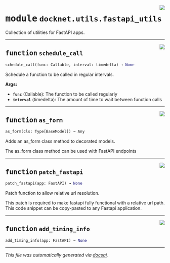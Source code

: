 <!-- markdownlint-disable -->

<a href="https://github.com/khulnasoft/docknet/blob/main/backend/src/docknet/utils/fastapi_utils.py#L0"><img align="right" style="float:right;" src="https://img.shields.io/badge/-source-cccccc?style=flat-square"></a>

# <kbd>module</kbd> `docknet.utils.fastapi_utils`
Collection of utilities for FastAPI apps. 


---

<a href="https://github.com/khulnasoft/docknet/blob/main/backend/src/docknet/utils/fastapi_utils.py#L14"><img align="right" style="float:right;" src="https://img.shields.io/badge/-source-cccccc?style=flat-square"></a>

## <kbd>function</kbd> `schedule_call`

```python
schedule_call(func: Callable, interval: timedelta) → None
```

Schedule a function to be called in regular intervals. 



**Args:**
 
 - <b>`func`</b> (Callable):  The function to be called regularly 
 - <b>`interval`</b> (timedelta):  The amount of time to wait between function calls 


---

<a href="https://github.com/khulnasoft/docknet/blob/main/backend/src/docknet/utils/fastapi_utils.py#L33"><img align="right" style="float:right;" src="https://img.shields.io/badge/-source-cccccc?style=flat-square"></a>

## <kbd>function</kbd> `as_form`

```python
as_form(cls: Type[BaseModel]) → Any
```

Adds an as_form class method to decorated models. 

The as_form class method can be used with FastAPI endpoints 


---

<a href="https://github.com/khulnasoft/docknet/blob/main/backend/src/docknet/utils/fastapi_utils.py#L57"><img align="right" style="float:right;" src="https://img.shields.io/badge/-source-cccccc?style=flat-square"></a>

## <kbd>function</kbd> `patch_fastapi`

```python
patch_fastapi(app: FastAPI) → None
```

Patch function to allow relative url resolution. 

This patch is required to make fastapi fully functional with a relative url path. This code snippet can be copy-pasted to any Fastapi application. 


---

<a href="https://github.com/khulnasoft/docknet/blob/main/backend/src/docknet/utils/fastapi_utils.py#L121"><img align="right" style="float:right;" src="https://img.shields.io/badge/-source-cccccc?style=flat-square"></a>

## <kbd>function</kbd> `add_timing_info`

```python
add_timing_info(app: FastAPI) → None
```








---

_This file was automatically generated via [docsai](https://github.com/khulnasoft/docsai)._
